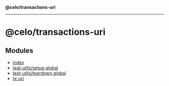 **@celo/transactions-uri**

***

# @celo/transactions-uri

## Modules

- [index](index/README.md)
- [test-utils/setup.global](test-utils/setup.global/README.md)
- [test-utils/teardown.global](test-utils/teardown.global/README.md)
- [tx-uri](tx-uri/README.md)
